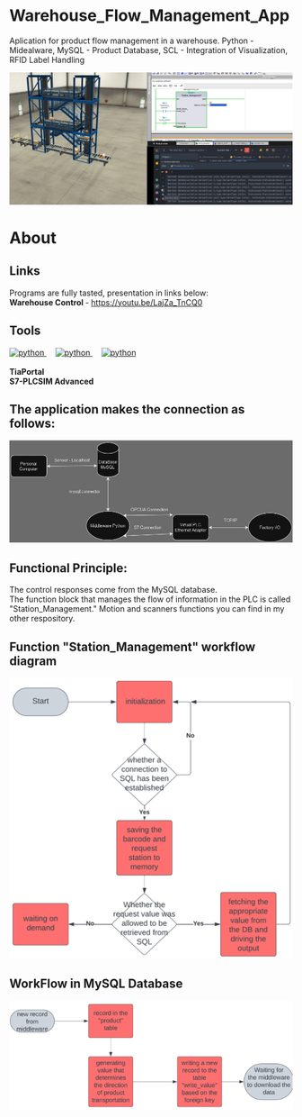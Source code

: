 # Warehouse_Flow_Management_App
Aplication for product flow management in a warehouse. Python - Midealware, MySQL -  Product Database, SCL - Integration of Visualization, RFID Label Handling  

![Flow_App Baner](images/baner.png)

# About

## Links
Programs are fully tasted, presentation in links below: <br>
<strong> Warehouse Control </strong> - https://youtu.be/LajZa_TnCQ0 <br>


## Tools

<div align="left">
  <a href="https://www.siemens.com" target="_blank" rel="noreferrer"> <img src="https://images.crunchbase.com/image/upload/c_lpad,h_170,w_170,f_auto,b_white,q_auto:eco,dpr_1/mky0fkibqswnxfbvhk3i" alt="python" width="40" height="40"/> </a>
  <img width="12" />
  <a href="https://factoryio.com/" target="_blank" rel="noreferrer"> <img src="https://europe1.discourse-cdn.com/standard20/uploads/factoryio/original/1X/cc7f98b5e86ab15071a0e830568aa12e2c1f872c.png" alt="python" width="40" height="40"/> </a>
  <img width="12" />
  <a href="https://www.mysql.com/" target="_blank" rel="noreferrer"> <img src=https://encrypted-tbn0.gstatic.com/images?q=tbn:ANd9GcRtEzGCtEjn9aRZMei35yM7VPdgPLI1GCerKA&usqp=CAU alt="python" width="40" height="40"/> </a>
</div>
<br>
<strong> TiaPortal </strong> <br>
<strong> S7-PLCSIM Advanced </strong>

## The application makes the connection as follows: 
![Wiring_Diagram](images/wiring_diagram.png)

## Functional Principle: 

The control responses come from the MySQL database.<br>
The function block that manages the flow of information in the PLC is called "Station_Management."
Motion and scanners functions you can find in my other respository.

## Function "Station_Management" workflow diagram

![Flow_Diagram_Station_Management](images/Flow_Diagram_Station_Management.png)

## WorkFlow in MySQL Database

![MySQL_DataBase_WorkFlow](images/MySQL_DataBase_WorkFlow.png)




